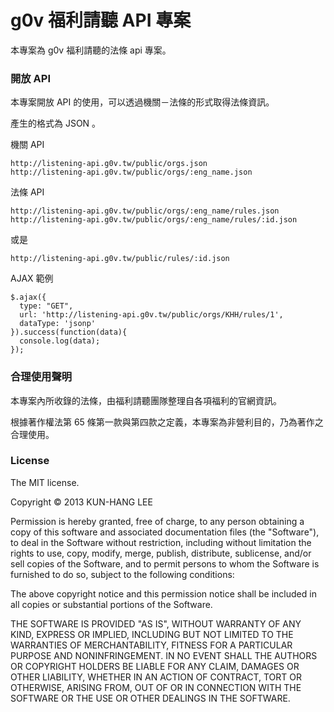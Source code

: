 # g0v 福利請聽 API 專案

本專案為 g0v 福利請聽的法條 api 專案。

### 開放 API

本專案開放 API 的使用，可以透過機關－法條的形式取得法條資訊。

產生的格式為 JSON 。

機關 API

    http://listening-api.g0v.tw/public/orgs.json
    http://listening-api.g0v.tw/public/orgs/:eng_name.json

法條 API

    http://listening-api.g0v.tw/public/orgs/:eng_name/rules.json
    http://listening-api.g0v.tw/public/orgs/:eng_name/rules/:id.json

或是

    http://listening-api.g0v.tw/public/rules/:id.json

AJAX 範例

    $.ajax({
      type: "GET",
      url: 'http://listening-api.g0v.tw/public/orgs/KHH/rules/1',
      dataType: 'jsonp'
    }).success(function(data){
      console.log(data);
    });

### 合理使用聲明

本專案內所收錄的法條，由福利請聽團隊整理自各項福利的官網資訊。

根據著作權法第 65 條第一款與第四款之定義，本專案為非營利目的，乃為著作之合理使用。

### License

The MIT license.

Copyright © 2013 KUN-HANG LEE

Permission is hereby granted, free of charge, to any person obtaining a copy of this software and associated documentation files (the "Software"), to deal in the Software without restriction, including without limitation the rights to use, copy, modify, merge, publish, distribute, sublicense, and/or sell copies of the Software, and to permit persons to whom the Software is furnished to do so, subject to the following conditions:

The above copyright notice and this permission notice shall be included in all copies or substantial portions of the Software.

THE SOFTWARE IS PROVIDED "AS IS", WITHOUT WARRANTY OF ANY KIND, EXPRESS OR IMPLIED, INCLUDING BUT NOT LIMITED TO THE WARRANTIES OF MERCHANTABILITY, FITNESS FOR A PARTICULAR PURPOSE AND NONINFRINGEMENT. IN NO EVENT SHALL THE AUTHORS OR COPYRIGHT HOLDERS BE LIABLE FOR ANY CLAIM, DAMAGES OR OTHER LIABILITY, WHETHER IN AN ACTION OF CONTRACT, TORT OR OTHERWISE, ARISING FROM, OUT OF OR IN CONNECTION WITH THE SOFTWARE OR THE USE OR OTHER DEALINGS IN THE SOFTWARE.